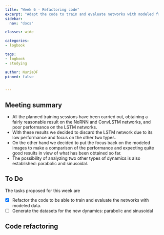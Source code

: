```yaml
---
title: "Week 6 - Refactoring code"
excerpt: "Adapt the code to train and evaluate networks with modeled frames."
sidebar:
  nav: "docs"

classes: wide

categories:
- logbook

tags:
- logbook
- studying

author: NuriaOF
pinned: false


---
```


## Meeting summary
- All the planned training sessions have been carried out, obtaining a fairly reasonable result on the NoRNN and ConvLSTM networks, and poor performance on the LSTM networks.
- With these results we decided to discard the LSTM network due to its low performance and focus on the other two types.
- On the other hand we decided to put the focus back on the modeled images to make a comparison of the performance and expecting quite good results in view of what has been obtained so far.
- The possibility of analyzing two other types of dynamics is also established: parabolic and sinusoidal.


## To Do
The tasks proposed for this week are

- [X] Refactor the code to be able to train and evaluate the networks with modeled data.
- [ ] Generate the datasets for the new dynamics: parabolic and sinusoidal

## Code refactoring
